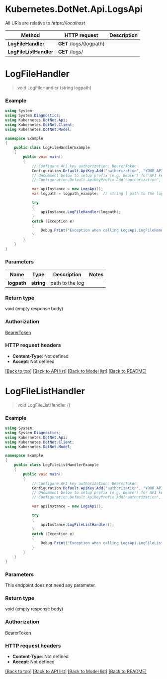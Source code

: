 # Kubernetes.DotNet.Api.LogsApi

All URIs are relative to *https://localhost*

Method | HTTP request | Description
------------- | ------------- | -------------
[**LogFileHandler**](LogsApi.md#logfilehandler) | **GET** /logs/{logpath} | 
[**LogFileListHandler**](LogsApi.md#logfilelisthandler) | **GET** /logs/ | 


<a name="logfilehandler"></a>
# **LogFileHandler**
> void LogFileHandler (string logpath)



### Example
```csharp
using System;
using System.Diagnostics;
using Kubernetes.DotNet.Api;
using Kubernetes.DotNet.Client;
using Kubernetes.DotNet.Model;

namespace Example
{
    public class LogFileHandlerExample
    {
        public void main()
        {
            // Configure API key authorization: BearerToken
            Configuration.Default.ApiKey.Add("authorization", "YOUR_API_KEY");
            // Uncomment below to setup prefix (e.g. Bearer) for API key, if needed
            // Configuration.Default.ApiKeyPrefix.Add("authorization", "Bearer");

            var apiInstance = new LogsApi();
            var logpath = logpath_example;  // string | path to the log

            try
            {
                apiInstance.LogFileHandler(logpath);
            }
            catch (Exception e)
            {
                Debug.Print("Exception when calling LogsApi.LogFileHandler: " + e.Message );
            }
        }
    }
}
```

### Parameters

Name | Type | Description  | Notes
------------- | ------------- | ------------- | -------------
 **logpath** | **string**| path to the log | 

### Return type

void (empty response body)

### Authorization

[BearerToken](../README.md#BearerToken)

### HTTP request headers

 - **Content-Type**: Not defined
 - **Accept**: Not defined

[[Back to top]](#) [[Back to API list]](../README.md#documentation-for-api-endpoints) [[Back to Model list]](../README.md#documentation-for-models) [[Back to README]](../README.md)

<a name="logfilelisthandler"></a>
# **LogFileListHandler**
> void LogFileListHandler ()



### Example
```csharp
using System;
using System.Diagnostics;
using Kubernetes.DotNet.Api;
using Kubernetes.DotNet.Client;
using Kubernetes.DotNet.Model;

namespace Example
{
    public class LogFileListHandlerExample
    {
        public void main()
        {
            // Configure API key authorization: BearerToken
            Configuration.Default.ApiKey.Add("authorization", "YOUR_API_KEY");
            // Uncomment below to setup prefix (e.g. Bearer) for API key, if needed
            // Configuration.Default.ApiKeyPrefix.Add("authorization", "Bearer");

            var apiInstance = new LogsApi();

            try
            {
                apiInstance.LogFileListHandler();
            }
            catch (Exception e)
            {
                Debug.Print("Exception when calling LogsApi.LogFileListHandler: " + e.Message );
            }
        }
    }
}
```

### Parameters
This endpoint does not need any parameter.

### Return type

void (empty response body)

### Authorization

[BearerToken](../README.md#BearerToken)

### HTTP request headers

 - **Content-Type**: Not defined
 - **Accept**: Not defined

[[Back to top]](#) [[Back to API list]](../README.md#documentation-for-api-endpoints) [[Back to Model list]](../README.md#documentation-for-models) [[Back to README]](../README.md)

